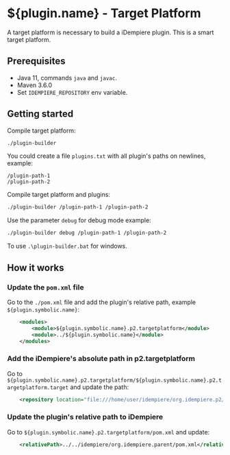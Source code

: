 # ${plugin.name} - Target Platform

A target platform is necessary to build a iDempiere plugin. This is a smart target platform.


## Prerequisites

- Java 11, commands `java` and `javac`.
- Maven 3.6.0
- Set `IDEMPIERE_REPOSITORY` env variable.

## Getting started

Compile target platform:

```bash
./plugin-builder
```

You could create a file `plugins.txt` with all plugin's paths on newlines, example:

```
/plugin-path-1
/plugin-path-2
```

Compile target platform and plugins:

```bash
./plugin-builder /plugin-path-1 /plugin-path-2
```

Use the parameter `debug` for debug mode example:

```bash
./plugin-builder debug /plugin-path-1 /plugin-path-2
```

To use `.\plugin-builder.bat` for windows.

## How it works

### Update the `pom.xml` file

Go to the `./pom.xml` file and add the plugin's relative path, example `${plugin.symbolic.name}`:

```xml
    <modules>
        <module>${plugin.symbolic.name}.p2.targetplatform</module>
        <module>../${plugin.symbolic.name}</module>
    </modules>
```

### Add the iDempiere's absolute path in p2.targetplatform

Go to `${plugin.symbolic.name}.p2.targetplatform/${plugin.symbolic.name}.p2.targetplatform.target` and update the path:

```xml
    <repository location="file:///home/user/idempiere/org.idempiere.p2/target/repository"/>
```

### Update the plugin's relative path to iDempiere

Go to `${plugin.symbolic.name}.p2.targetplatform/pom.xml` and update:

```xml
    <relativePath>../../idempiere/org.idempiere.parent/pom.xml</relativePath>
```
